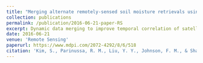 ```yaml
---
title: "Merging alternate remotely-sensed soil moisture retrievals using a non-static model combination approach"
collection: publications
permalink: /publication/2016-06-21-paper-RS
excerpt: Dynamic data merging to improve temporal correlation of satellite data.
date: 2016-06-21
venue: 'Remote Sensing'
paperurl: https://www.mdpi.com/2072-4292/8/6/518
citation: 'Kim, S., Parinussa, R. M., Liu, Y. Y., Johnson, F. M., & Sharma, A. (2016). Merging alternate remotely-sensed soil moisture retrievals using a non-static model combination approach. <i>Remote Sensing</i>, 8(6), 518.'
---
```

